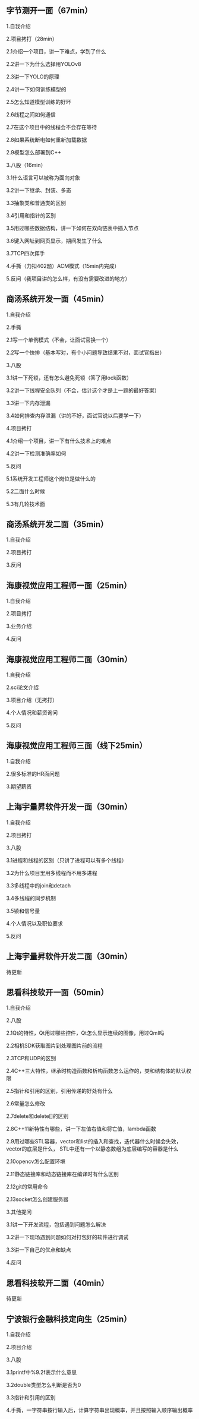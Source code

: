 ## 字节测开一面（67min）
1.自我介绍

2.项目拷打（28min）

2.1介绍一个项目，讲一下难点，学到了什么

2.2讲一下为什么选择用YOLOv8

2.3讲一下YOLO的原理

2.4讲一下如何训练模型的

2.5怎么知道模型训练的好坏

2.6线程之间如何通信

2.7在这个项目中的线程会不会存在等待

2.8如果系统断电如何重新加载数据

2.9模型怎么部署到C++

3.八股（16min）

3.1什么语言可以被称为面向对象

3.2讲一下继承、封装、多态

3.3抽象类和普通类的区别

3.4引用和指针的区别

3.5用过哪些数据结构，讲一下如何在双向链表中插入节点

3.6键入网址到网页显示，期间发生了什么

3.7TCP四次挥手

4.手撕（力扣402题）ACM模式（15min内完成）

5.反问（我项目讲的怎么样，有没有需要改进的地方）

## 商汤系统开发一面（45min）
1.自我介绍

2.手撕

2.1写一个单例模式（不会，让面试官换一个）

2.2写一个快排（基本写对，有个小问题导致结果不对，面试官指出）

3.八股

3.1讲一下死锁，还有怎么避免死锁（答了用lock函数）

3.2讲一下线程安全队列（不会，估计这个才是上一题的最好答案）

3.3讲一下内存泄漏

3.4如何排查内存泄漏（讲的不好，面试官说以后要学一下）

4.项目拷打

4.1介绍一个项目，讲一下有什么技术上的难点

4.2讲一下检测准确率如何

5.反问

5.1系统开发工程师这个岗位是做什么的

5.2二面什么时候

5.3有几轮技术面

## 商汤系统开发二面（35min）

1.自我介绍

2.项目拷打

3.反问

## 海康视觉应用工程师一面（25min）

1.自我介绍

2.项目拷打

3.业务介绍

4.反问

## 海康视觉应用工程师二面（30min）

1.自我介绍

2.sci论文介绍

3.项目介绍（无拷打）

4.个人情况和薪资询问

5.反问

## 海康视觉应用工程师三面（线下25min）

1.自我介绍

2.很多标准的HR面问题

3.期望薪资

## 上海宇量昇软件开发一面（30min）

1.自我介绍

2.项目拷打

3.八股

3.1进程和线程的区别（只讲了进程可以有多个线程）

3.2为什么项目里用多线程而不用多进程

3.3多线程中的join和detach

3.4多线程的同步机制

3.5锁和信号量

4.个人情况以及职位要求

5.反问

## 上海宇量昇软件开发二面（30min）

待更新

## 思看科技软开一面（50min）

1.自我介绍

2.八股

2.1Qt的特性，Qt用过哪些控件，Qt怎么显示连续的图像，用过Qml吗

2.2相机SDK获取图片到处理图片前的流程

2.3TCP和UDP的区别

2.4C++三大特性，继承时构造函数和析构函数怎么运作的，类和结构体的默认权限

2.5指针和引用的区别，引用传递的好处有什么

2.6常量怎么修改

2.7delete和delete[]的区别

2.8C++11新特性有哪些，讲一下左值右值和将亡值，lambda函数

2.9用过哪些STL容器，vector和list的插入和查找，迭代器什么时候会失效，vector的底层是什么，
STL中还有一个以静态数组为底层编写的容器是什么

2.10opencv怎么配置环境

2.11静态链接库和动态链接库在编译时有什么区别

2.12git的常用命令

2.13socket怎么创建服务器

3.其他提问

3.1讲一下开发流程，包括遇到问题怎么解决

3.2讲一下现场遇到问题如何对打包好的软件进行调试

3.3讲一下自己的优点和缺点

4.反问

## 思看科技软开二面（40min）

待更新

## 宁波银行金融科技定向生（25min）

1.自我介绍

2.项目介绍

3.八股

3.1printf中%9.2f表示什么意思

3.2double类型怎么判断是否为0

3.3指针和引用的区别

4.手撕，一字符串按行输入后，计算字符串出现概率，并且按照输入顺序输出概率
